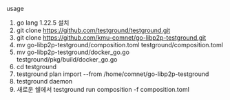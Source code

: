 usage
1. go lang 1.22.5 설치
2. git clone https://github.com/testground/testground.git
3. git clone https://github.com/kmu-comnet/go-libp2p-testground.git
4. mv go-libp2p-testground/composition.toml testground/composition.toml
5. mv go-libp2p-testground/docker_go.go testground/pkg/build/docker_go.go
5. cd testground
6. testground plan import --from /home/comnet/go-libp2p-testground
7. testground daemon
8. 새로운 쉘에서 testground run composition -f composition.toml